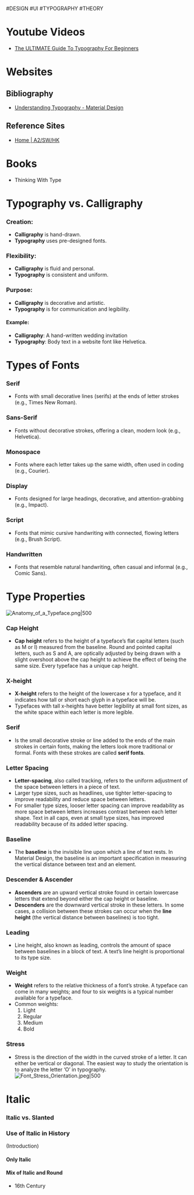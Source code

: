 #DESIGN #UI #TYPOGRAPHY #THEORY  
# Youtube Videos
- [The ULTIMATE Guide To Typography For Beginners](https://www.youtube.com/watch?v=AXpxZMRM1EY)
# Websites
## Bibliography
- [Understanding Typography - Material Design](m2.material.io/design/typography/understanding-typography.html#readability)
## Reference Sites
- [Home | A2/SW/HK](https://a2swhk.co.uk/)
# Books
- Thinking With Type

# Typography vs. Calligraphy
### Creation:
- **Calligraphy** is hand-drawn.
- **Typography** uses pre-designed fonts.
### Flexibility:
- **Calligraphy** is fluid and personal.
- **Typography** is consistent and uniform.
### Purpose:
- **Calligraphy** is decorative and artistic.
- **Typography** is for communication and legibility.
#### Example:
- **Calligraphy**: A hand-written wedding invitation
- **Typography**: Body text in a website font like Helvetica.

# Types of Fonts
### Serif
- Fonts with small decorative lines (serifs) at the ends of letter strokes (e.g., Times New Roman).
### Sans-Serif
- Fonts without decorative strokes, offering a clean, modern look (e.g., Helvetica).
### Monospace
- Fonts where each letter takes up the same width, often used in coding (e.g., Courier).
### Display
- Fonts designed for large headings, decorative, and attention-grabbing (e.g., Impact).
### Script
- Fonts that mimic cursive handwriting with connected, flowing letters (e.g., Brush Script).
### Handwritten
- Fonts that resemble natural handwriting, often casual and informal (e.g., Comic Sans).

# Type Properties

![Anatomy_of_a_Typeface.png|500](https://lh3.googleusercontent.com/XN6ATtQ7Q_NxH5Eb_ZMiAZI6Wh61nClqWKHyx10vhIly8lzEOKmswVEAxjQOzldyCJ_q5W6dTznM0fn5wS8ArPzhpDq4vfhUxnOz=w1064-v0)
### Cap Height
- **Cap height** refers to the height of a typeface’s flat capital letters (such as M or I) measured from the baseline. Round and pointed capital letters, such as S and A, are optically adjusted by being drawn with a slight overshoot above the cap height to achieve the effect of being the same size. Every typeface has a unique cap height.
### X-height
- **X-height** refers to the height of the lowercase x for a typeface, and it indicates how tall or short each glyph in a typeface will be.
- Typefaces with tall x-heights have better legibility at small font sizes, as the white space within each letter is more legible.
### Serif
- Is the small decorative stroke or line added to the ends of the main strokes in certain fonts, making the letters look more traditional or formal. Fonts with these strokes are called **serif fonts**.
### Letter Spacing
- **Letter-spacing**, also called tracking, refers to the uniform adjustment of the space between letters in a piece of text.
- Larger type sizes, such as headlines, use tighter letter-spacing to improve readability and reduce space between letters.
- For smaller type sizes, looser letter spacing can improve readability as more space between letters increases contrast between each letter shape. Text in all caps, even at small type sizes, has improved readability because of its added letter spacing.
### Baseline
- The **baseline** is the invisible line upon which a line of text rests. In Material Design, the baseline is an important specification in measuring the vertical distance between text and an element.
### Descender & Ascender
- **Ascenders** are an upward vertical stroke found in certain lowercase letters that extend beyond either the cap height or baseline. 
- **Descenders** are the downward vertical stroke in these letters. In some cases, a collision between these strokes can occur when the **line height** (the vertical distance between baselines) is too tight.
### Leading
- Line height, also known as leading, controls the amount of space between baselines in a block of text. A text’s line height is proportional to its type size.
### Weight
- **Weight** refers to the relative thickness of a font’s stroke. A typeface can come in many weights; and four to six weights is a typical number available for a typeface.
- Common weights:  
	1. Light  
	2. Regular  
	3. Medium  
	4. Bold
### Stress
- Stress is the direction of the width in the curved stroke of a letter. It can either be vertical or diagonal. The easiest way to study the orientation is to analyze the letter ‘O’ in typography.
![Font_Stress_Orientation.jpeg|500](https://miro.medium.com/v2/resize:fit:1400/1*s3u8eiqNDVlcTrbRb0KJPw.jpeg)
# Italic
### Italic vs. Slanted

### Use of Italic in History
(Introduction)
#### Only Italic

#### Mix of Italic and Round
- 16th Century